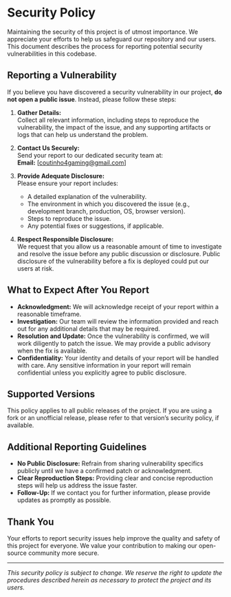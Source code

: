 # Security Policy

Maintaining the security of this project is of utmost importance. We appreciate your efforts to help us safeguard our repository and our users. This document describes the process for reporting potential security vulnerabilities in this codebase.

## Reporting a Vulnerability

If you believe you have discovered a security vulnerability in our project, **do not open a public issue**. Instead, please follow these steps:

1. **Gather Details:**  
   Collect all relevant information, including steps to reproduce the vulnerability, the impact of the issue, and any supporting artifacts or logs that can help us understand the problem.

2. **Contact Us Securely:**  
   Send your report to our dedicated security team at:  
   **Email:** [coutinho4gaming@gmail.com]  

3. **Provide Adequate Disclosure:**  
   Please ensure your report includes:  
   - A detailed explanation of the vulnerability.
   - The environment in which you discovered the issue (e.g., development branch, production, OS, browser version).
   - Steps to reproduce the issue.
   - Any potential fixes or suggestions, if applicable.

4. **Respect Responsible Disclosure:**  
   We request that you allow us a reasonable amount of time to investigate and resolve the issue before any public discussion or disclosure. Public disclosure of the vulnerability before a fix is deployed could put our users at risk.

## What to Expect After You Report

- **Acknowledgment:** We will acknowledge receipt of your report within a reasonable timeframe.
- **Investigation:** Our team will review the information provided and reach out for any additional details that may be required.
- **Resolution and Update:** Once the vulnerability is confirmed, we will work diligently to patch the issue. We may provide a public advisory when the fix is available.
- **Confidentiality:** Your identity and details of your report will be handled with care. Any sensitive information in your report will remain confidential unless you explicitly agree to public disclosure.

## Supported Versions

This policy applies to all public releases of the project. If you are using a fork or an unofficial release, please refer to that version’s security policy, if available.

## Additional Reporting Guidelines

- **No Public Disclosure:** Refrain from sharing vulnerability specifics publicly until we have a confirmed patch or acknowledgment.
- **Clear Reproduction Steps:** Providing clear and concise reproduction steps will help us address the issue faster.
- **Follow-Up:** If we contact you for further information, please provide updates as promptly as possible.

## Thank You

Your efforts to report security issues help improve the quality and safety of this project for everyone. We value your contribution to making our open-source community more secure.

---

*This security policy is subject to change. We reserve the right to update the procedures described herein as necessary to protect the project and its users.*
